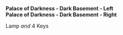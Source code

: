 ﻿**Palace of Darkness - Dark Basement - Left**  
**Palace of Darkness - Dark Basement - Right**

Lamp *and* 4 Keys

